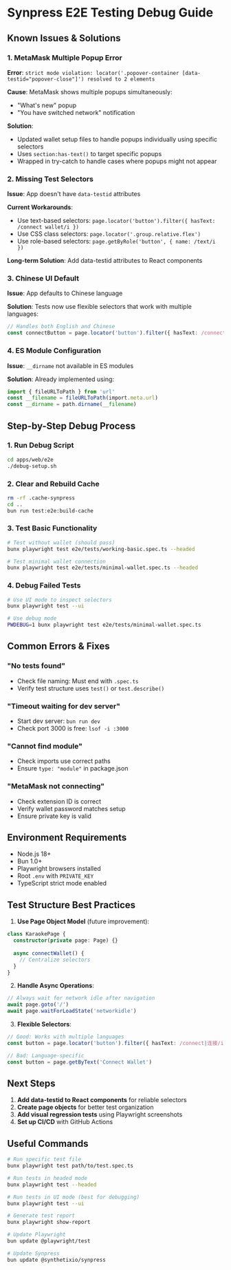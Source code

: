 # Synpress E2E Testing Debug Guide

## Known Issues & Solutions

### 1. MetaMask Multiple Popup Error

**Error**: `strict mode violation: locator('.popover-container [data-testid="popover-close"]') resolved to 2 elements`

**Cause**: MetaMask shows multiple popups simultaneously:
- "What's new" popup
- "You have switched network" notification

**Solution**: 
- Updated wallet setup files to handle popups individually using specific selectors
- Uses `section:has-text()` to target specific popups
- Wrapped in try-catch to handle cases where popups might not appear

### 2. Missing Test Selectors

**Issue**: App doesn't have `data-testid` attributes

**Current Workarounds**:
- Use text-based selectors: `page.locator('button').filter({ hasText: /connect wallet/i })`
- Use CSS class selectors: `page.locator('.group.relative.flex')`
- Use role-based selectors: `page.getByRole('button', { name: /text/i })`

**Long-term Solution**: Add data-testid attributes to React components

### 3. Chinese UI Default

**Issue**: App defaults to Chinese language

**Solution**: Tests now use flexible selectors that work with multiple languages:
```typescript
// Handles both English and Chinese
const connectButton = page.locator('button').filter({ hasText: /connect|连接/i })
```

### 4. ES Module Configuration

**Issue**: `__dirname` not available in ES modules

**Solution**: Already implemented using:
```typescript
import { fileURLToPath } from 'url'
const __filename = fileURLToPath(import.meta.url)
const __dirname = path.dirname(__filename)
```

## Step-by-Step Debug Process

### 1. Run Debug Script
```bash
cd apps/web/e2e
./debug-setup.sh
```

### 2. Clear and Rebuild Cache
```bash
rm -rf .cache-synpress
cd ..
bun run test:e2e:build-cache
```

### 3. Test Basic Functionality
```bash
# Test without wallet (should pass)
bunx playwright test e2e/tests/working-basic.spec.ts --headed

# Test minimal wallet connection
bunx playwright test e2e/tests/minimal-wallet.spec.ts --headed
```

### 4. Debug Failed Tests
```bash
# Use UI mode to inspect selectors
bunx playwright test --ui

# Use debug mode
PWDEBUG=1 bunx playwright test e2e/tests/minimal-wallet.spec.ts
```

## Common Errors & Fixes

### "No tests found"
- Check file naming: Must end with `.spec.ts`
- Verify test structure uses `test()` or `test.describe()`

### "Timeout waiting for dev server"
- Start dev server: `bun run dev`
- Check port 3000 is free: `lsof -i :3000`

### "Cannot find module"
- Check imports use correct paths
- Ensure `type: "module"` in package.json

### "MetaMask not connecting"
- Check extension ID is correct
- Verify wallet password matches setup
- Ensure private key is valid

## Environment Requirements

- Node.js 18+
- Bun 1.0+
- Playwright browsers installed
- Root `.env` with `PRIVATE_KEY`
- TypeScript strict mode enabled

## Test Structure Best Practices

1. **Use Page Object Model** (future improvement):
```typescript
class KaraokePage {
  constructor(private page: Page) {}
  
  async connectWallet() {
    // Centralize selectors
  }
}
```

2. **Handle Async Operations**:
```typescript
// Always wait for network idle after navigation
await page.goto('/')
await page.waitForLoadState('networkidle')
```

3. **Flexible Selectors**:
```typescript
// Good: Works with multiple languages
const button = page.locator('button').filter({ hasText: /connect|连接/i })

// Bad: Language-specific
const button = page.getByText('Connect Wallet')
```

## Next Steps

1. **Add data-testid to React components** for reliable selectors
2. **Create page objects** for better test organization
3. **Add visual regression tests** using Playwright screenshots
4. **Set up CI/CD** with GitHub Actions

## Useful Commands

```bash
# Run specific test file
bunx playwright test path/to/test.spec.ts

# Run tests in headed mode
bunx playwright test --headed

# Run tests in UI mode (best for debugging)
bunx playwright test --ui

# Generate test report
bunx playwright show-report

# Update Playwright
bun update @playwright/test

# Update Synpress
bun update @synthetixio/synpress
```